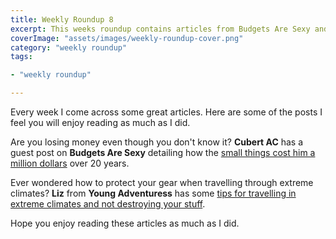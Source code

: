 ```yaml
---
title: Weekly Roundup 8
excerpt: This weeks roundup contains articles from Budgets Are Sexy and Young Adventuress. Hope you enjoy reading these as much as I did.
coverImage: "assets/images/weekly-roundup-cover.png"
category: "weekly roundup"
tags:

- "weekly roundup"

---
```


Every week I come across some great articles. Here are some of the posts I feel you will enjoy reading as much as I did.

Are you losing money even though you don't know it? **Cubert AC** has a guest post on **Budgets Are Sexy** detailing how the [small things cost him a million dollars](http://www.budgetsaresexy.com/2016/10/how-to-lose-a-million-dollars/) over 20 years.

Ever wondered how to protect your gear when travelling through extreme climates? **Liz** from **Young Adventuress** has some [tips for travelling in extreme climates and not destroying your stuff](http://youngadventuress.com/2016/10/weather-travel-gear.html).

Hope you enjoy reading these articles as much as I did.
